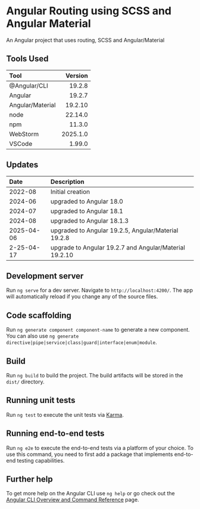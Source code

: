 # Angular Routing using SCSS and Angular Material
An Angular project that uses routing, SCSS and Angular/Material

## Tools Used

| Tool             |  Version |
|:-----------------|---------:|
| @Angular/CLI     |   19.2.8 |
| Angular          |   19.2.7 |
| Angular/Material |  19.2.10 |
| node             |  22.14.0 |
| npm              |   11.3.0 |
| WebStorm         | 2025.1.0 |
| VSCode           |   1.99.0 |

## Updates

| Date       | Description                                            |
|:-----------|:-------------------------------------------------------|
| 2022-08    | Initial creation                                       |
| 2024-06    | upgraded to Angular 18.0                               |
| 2024-07    | upgraded to Angular 18.1                               |
| 2024-08    | upgraded to Angular 18.1.3                             |
| 2025-04-06 | upgraded to Angular 19.2.5, Angular/Material 19.2.8    |
| 2-25-04-17 | upgrade to Angular 19.2.7 and Angular/Material 19.2.10 |


## Development server

Run `ng serve` for a dev server. Navigate to `http://localhost:4200/`. The app will automatically reload if you change any of the source files.

## Code scaffolding

Run `ng generate component component-name` to generate a new component. You can also use `ng generate directive|pipe|service|class|guard|interface|enum|module`.

## Build

Run `ng build` to build the project. The build artifacts will be stored in the `dist/` directory.

## Running unit tests

Run `ng test` to execute the unit tests via [Karma](https://karma-runner.github.io).

## Running end-to-end tests

Run `ng e2e` to execute the end-to-end tests via a platform of your choice. To use this command, you need to first add a package that implements end-to-end testing capabilities.

## Further help

To get more help on the Angular CLI use `ng help` or go check out the [Angular CLI Overview and Command Reference](https://angular.io/cli) page.
